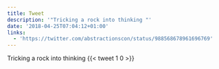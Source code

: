 ```yaml
---
title: Tweet
description: '"Tricking a rock into thinking "'
date: '2018-04-25T07:04:12+01:00'
links:
  - 'https://twitter.com/abstractionscon/status/988568678961696769'
---
```

Tricking a rock into thinking 
      {{< tweet 1 0 >}}
    
